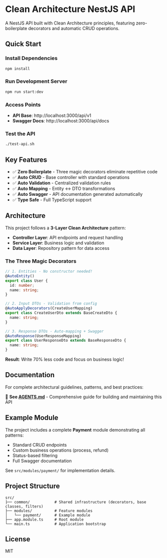 # Clean Architecture NestJS API

A NestJS API built with Clean Architecture principles, featuring zero-boilerplate decorators and automatic CRUD operations.

## Quick Start

### Install Dependencies
```bash
npm install
```

### Run Development Server
```bash
npm run start:dev
```

### Access Points
- **API Base**: http://localhost:3000/api/v1
- **Swagger Docs**: http://localhost:3000/api/docs

### Test the API
```bash
./test-api.sh
```

## Key Features

- ✅ **Zero Boilerplate** - Three magic decorators eliminate repetitive code
- ✅ **Auto CRUD** - Base controller with standard operations
- ✅ **Auto Validation** - Centralized validation rules
- ✅ **Auto Mapping** - Entity ↔ DTO transformations
- ✅ **Auto Swagger** - API documentation generated automatically
- ✅ **Type Safe** - Full TypeScript support

## Architecture

This project follows a **3-Layer Clean Architecture** pattern:
- **Controller Layer**: API endpoints and request handling
- **Service Layer**: Business logic and validation
- **Data Layer**: Repository pattern for data access

### The Three Magic Decorators

```typescript
// 1. Entities - No constructor needed!
@AutoEntity()
export class User {
  id: number;
  name: string;
}

// 2. Input DTOs - Validation from config
@AutoApplyDecorators(CreateUserMapping)
export class CreateUserDto extends BaseCreateDto {
  name: string;
}

// 3. Response DTOs - Auto-mapping + Swagger
@AutoResponse(UserResponseMapping)
export class UserResponseDto extends BaseResponseDto {
  name: string;
}
```

**Result**: Write 70% less code and focus on business logic!

## Documentation

For complete architectural guidelines, patterns, and best practices:

📖 **See [AGENTS.md](./AGENTS.md)** - Comprehensive guide for building and maintaining this API

## Example Module

The project includes a complete **Payment** module demonstrating all patterns:

- Standard CRUD endpoints
- Custom business operations (process, refund)
- Status-based filtering
- Full Swagger documentation

See `src/modules/payment/` for implementation details.

## Project Structure

```
src/
├── common/           # Shared infrastructure (decorators, base classes, filters)
├── modules/          # Feature modules
│   └── payment/      # Example module
├── app.module.ts     # Root module
└── main.ts           # Application bootstrap
```

## License

MIT
